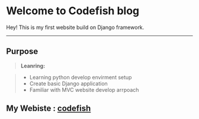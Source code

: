 Welcome to Codefish blog
===================


Hey! This is my first website build on Django framework. 

----------


Purpose
-------------

> **Leanring:**

>- Learning python develop envirment setup
>- Create  basic Django application
>- Familiar with MVC website develop arrpoach

## My Webiste : [codefish](www.codefish.ca)